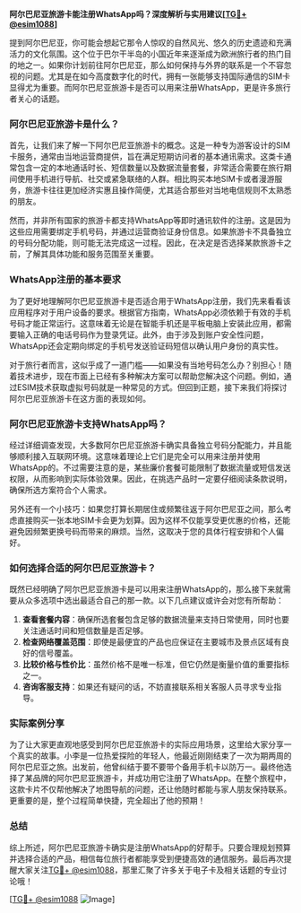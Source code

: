**阿尔巴尼亚旅游卡能注册WhatsApp吗？深度解析与实用建议[[TG💪+ @esim1088](https://t.me/s/esim1088)]**

提到阿尔巴尼亚，你可能会想起它那令人惊叹的自然风光、悠久的历史遗迹和充满活力的文化氛围。这个位于巴尔干半岛的小国近年来逐渐成为欧洲旅行者的热门目的地之一。如果你计划前往阿尔巴尼亚，那么如何保持与外界的联系是一个不容忽视的问题。尤其是在如今高度数字化的时代，拥有一张能够支持国际通信的SIM卡显得尤为重要。而阿尔巴尼亚旅游卡是否可以用来注册WhatsApp，更是许多旅行者关心的话题。

### 阿尔巴尼亚旅游卡是什么？

首先，让我们来了解一下阿尔巴尼亚旅游卡的概念。这是一种专为游客设计的SIM卡服务，通常由当地运营商提供，旨在满足短期访问者的基本通讯需求。这类卡通常包含一定的本地通话时长、短信数量以及数据流量套餐，非常适合需要在旅行期间使用手机进行导航、社交或紧急联络的人群。相比购买本地SIM卡或者漫游服务，旅游卡往往更加经济实惠且操作简便，尤其适合那些对当地电信规则不太熟悉的朋友。

然而，并非所有国家的旅游卡都支持WhatsApp等即时通讯软件的注册。这是因为这些应用需要绑定手机号码，并通过运营商验证身份信息。如果旅游卡不具备独立的号码分配功能，则可能无法完成这一过程。因此，在决定是否选择某款旅游卡之前，了解其具体功能和服务范围至关重要。

### WhatsApp注册的基本要求

为了更好地理解阿尔巴尼亚旅游卡是否适合用于WhatsApp注册，我们先来看看该应用程序对于用户设备的要求。根据官方指南，WhatsApp必须依赖于有效的手机号码才能正常运行。这意味着无论是在智能手机还是平板电脑上安装此应用，都需要输入正确的电话号码作为登录凭证。此外，由于涉及到账户安全性问题，WhatsApp还会定期向绑定的手机号发送验证码短信以确认用户身份的真实性。

对于旅行者而言，这似乎成了一道门槛——如果没有当地号码怎么办？别担心！随着技术进步，现在市面上已经有多种解决方案可以帮助您解决这个问题。例如，通过ESIM技术获取虚拟号码就是一种常见的方式。但回到正题，接下来我们将探讨阿尔巴尼亚旅游卡在这方面的表现如何。

### 阿尔巴尼亚旅游卡支持WhatsApp吗？

经过详细调查发现，大多数阿尔巴尼亚旅游卡确实具备独立号码分配能力，并且能够顺利接入互联网环境。这意味着理论上它们是完全可以用来注册并使用WhatsApp的。不过需要注意的是，某些廉价套餐可能限制了数据流量或短信发送权限，从而影响到实际体验效果。因此，在挑选产品时一定要仔细阅读条款说明，确保所选方案符合个人需求。

另外还有一个小技巧：如果您打算长期居住或频繁往返于阿尔巴尼亚之间，那么考虑直接购买一张本地SIM卡会更为划算。因为这样不仅能享受更优惠的价格，还能避免因频繁更换号码而带来的麻烦。当然，这取决于您的具体行程安排和个人偏好。

### 如何选择合适的阿尔巴尼亚旅游卡？

既然已经明确了阿尔巴尼亚旅游卡是可以用来注册WhatsApp的，那么接下来就需要从众多选项中选出最适合自己的那一款。以下几点建议或许会对您有所帮助：

1. **查看套餐内容**：确保所选套餐包含足够的数据流量来支持日常使用，同时也要关注通话时间和短信数量是否足够。
2. **检查网络覆盖范围**：即使是最便宜的产品也应保证在主要城市及景点区域有良好的信号覆盖。
3. **比较价格与性价比**：虽然价格不是唯一标准，但它仍然是衡量价值的重要指标之一。
4. **咨询客服支持**：如果还有疑问的话，不妨直接联系相关客服人员寻求专业指导。

### 实际案例分享

为了让大家更直观地感受到阿尔巴尼亚旅游卡的实际应用场景，这里给大家分享一个真实的故事。小李是一位热爱探险的年轻人，他最近刚刚结束了一次为期两周的阿尔巴尼亚之旅。出发前，他曾纠结于要不要带个备用手机卡以防万一。最终他选择了某品牌的阿尔巴尼亚旅游卡，并成功用它注册了WhatsApp。在整个旅程中，这款卡片不仅帮他解决了地图导航的问题，还让他随时都能与家人朋友保持联系。更重要的是，整个过程简单快捷，完全超出了他的预期！

### 总结

综上所述，阿尔巴尼亚旅游卡确实是注册WhatsApp的好帮手。只要合理规划预算并选择合适的产品，相信每位旅行者都能享受到便捷高效的通信服务。最后再次提醒大家关注[TG💪+ @esim1088](https://t.me/s/esim1088)，那里汇聚了许多关于电子卡及相关话题的专业讨论哦！

[[TG💪+ @esim1088](https://t.me/s/esim1088) ![Image](https://i.postimg.cc/4NQfJmqS/Snipaste-2025-05-13-00-14-12.png)]